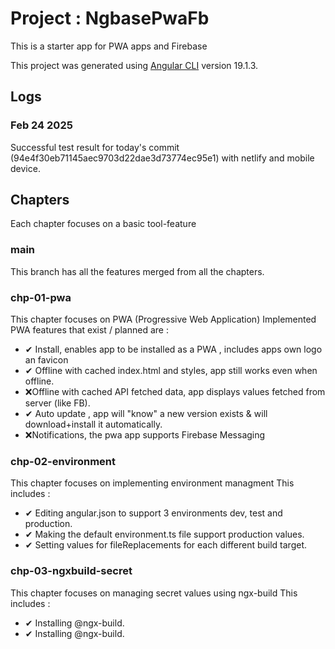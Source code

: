 # Project : NgbasePwaFb

This is a starter app for PWA apps and Firebase

This project was generated using [Angular CLI](https://github.com/angular/angular-cli) version 19.1.3.

## Logs

### Feb 24 2025

Successful test result for today's commit (94e4f30eb71145aec9703d22dae3d73774ec95e1) with netlify and mobile device.

## Chapters

Each chapter focuses on a basic tool-feature

### main

This branch has all the features merged from all the chapters.

### chp-01-pwa

This chapter focuses on PWA (Progressive Web Application)
Implemented PWA features that exist / planned are :

- ✔ Install, enables app to be installed as a PWA , includes apps own logo an favicon
- ✔ Offline with cached index.html and styles, app still works even when offline.
- ❌Offline with cached API fetched data, app displays values fetched from server (like FB).
- ✔ Auto update , app will "know" a new version exists & will download+install it automatically.
- ❌Notifications, the pwa app supports Firebase Messaging

### chp-02-environment

This chapter focuses on implementing environment managment
This includes :

- ✔ Editing angular.json to support 3 environments dev, test and production.
- ✔ Making the default environment.ts file support production values.
- ✔ Setting values for fileReplacements for each different build target.

### chp-03-ngxbuild-secret

This chapter focuses on managing secret values using ngx-build
This includes :

- ✔ Installing @ngx-build.
- ✔ Installing @ngx-build.
